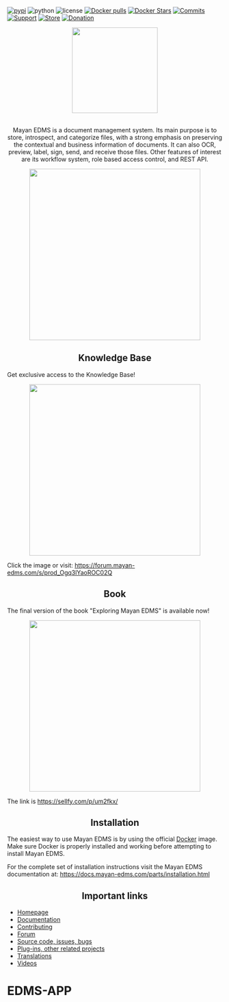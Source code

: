[![pypi][pypi]][pypi-url]
![python][python]
![license][license]
[![Docker pulls](https://img.shields.io/docker/pulls/mayanedms/mayanedms.svg)](https://hub.docker.com/r/mayanedms/mayanedms/)
[![Docker Stars](https://img.shields.io/docker/stars/mayanedms/mayanedms.svg)](https://hub.docker.com/r/mayanedms/mayanedms/)
[![Commits][commits]][commits-url]
[![Support][support]][support-url]
[![Store](https://img.shields.io/badge/Online_store-black)](https://teespring.com/stores/mayan-edms)
[![Donation](https://img.shields.io/badge/donation-PayPal-brightgreen)](https://paypal.me/MayanEDMS)


[pypi]: https://img.shields.io/pypi/v/mayan-edms.svg
[pypi-url]: https://pypi.org/project/mayan-edms/

[builds]: https://gitlab.com/mayan-edms/mayan-edms/badges/master/build.svg
[builds-url]: https://gitlab.com/mayan-edms/mayan-edms/pipelines

[python]: https://img.shields.io/pypi/pyversions/mayan-edms.svg
[python-url]: https://img.shields.io/pypi/l/mayan-edms.svg?style=flat

[license]: https://img.shields.io/pypi/l/mayan-edms.svg?style=flat
[license-url]: https://gitlab.com/mayan-edms/mayan-edms/blob/master/LICENSE

[commits]:  https://img.shields.io/github/commit-activity/y/mayan-edms/mayan-edms.svg
[commits-url]: https://gitlab.com/mayan-edms/mayan-edms/

[support]: https://img.shields.io/badge/Get_support-brightgreen
[support-url]: https://www.mayan-edms.com/support/

<div align="center">
  <a href="http://www.mayan-edms.com">
    <img width="200" height="200" src="https://gitlab.com/mayan-edms/mayan-edms/raw/master/docs/_static/mayan_logo.png">
  </a>
  <br>
  <br>
  <p>
    Mayan EDMS is a document management system. Its main purpose is to store,
    introspect, and categorize files, with a strong emphasis on preserving the
    contextual and business information of documents. It can also OCR, preview,
    label, sign, send, and receive those files. Other features of interest
    are its workflow system, role based access control, and REST API.
  <p>

<p align="center">
    <img width="400" src="https://gitlab.com/mayan-edms/mayan-edms/raw/master/docs/_static/overview.gif">
</p>

</div>

<h2 align="center">Knowledge Base</h2>

Get exclusive access to the Knowledge Base!

<p align="center">
    <a href="https://forum.mayan-edms.com/s/prod_Ogq3lYaoROC02Q">
        <img width="400" src="https://docs.mayan-edms.com/_static/knowledge-base.jpg">
    </a>
</p>

Click the image or visit: https://forum.mayan-edms.com/s/prod_Ogq3lYaoROC02Q

<h2 align="center">Book</h2>

The final version of the book "Exploring Mayan EDMS" is available now!

<p align="center">
    <a href="https://sellfy.com/p/um2fkx/">
        <img width="400" src="https://d12swbtw719y4s.cloudfront.net/images/v6RpxW40/aP0qKLjkPiAuXZhYuB45/wDAULAzFyx.jpeg?w=548">
    </a>
</p>

The link is https://sellfy.com/p/um2fkx/

<h2 align="center">Installation</h2>

The easiest way to use Mayan EDMS is by using the official
[Docker](https://www.docker.com/) image. Make sure Docker is properly installed
and working before attempting to install Mayan EDMS.

For the complete set of installation instructions visit the Mayan EDMS documentation
at: https://docs.mayan-edms.com/parts/installation.html

<h2 align="center">Important links</h2>


- [Homepage](http://www.mayan-edms.com)
- [Documentation](https://docs.mayan-edms.com)
- [Contributing](https://gitlab.com/mayan-edms/mayan-edms/blob/master/CONTRIBUTING.md)
- [Forum](https://forum.mayan-edms.com/)
- [Source code, issues, bugs](https://gitlab.com/mayan-edms/mayan-edms)
- [Plug-ins, other related projects](https://gitlab.com/mayan-edms/)
- [Translations](https://www.transifex.com/rosarior/mayan-edms/)
- [Videos](https://www.youtube.com/channel/UCJOOXHP1MJ9lVA7d8ZTlHPw)

# EDMS-APP
